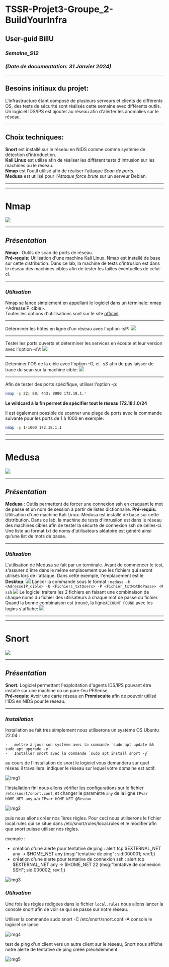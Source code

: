 # TSSR-Projet3-Groupe_2-BuildYourInfra

## User-guid BillU

### _Semaine_S12_

### _(Date de documentation: 31 Janvier 2024)_
_______________
## **Besoins initiaux du projet:**
L'infrastructure étant composé de plusieurs serveurs et clients de différents OS, des tests de sécurité sont réalisés cette semaine avec différents outils. Un logiciel IDS/IPS est ajouter au réseau afin d'alerter les anomalies sur le réseau.
______________
## **Choix techniques:**
**Snort** est installé sur le réseau en NIDS comme comme système de détection d'introduction.   
**Kali Linux** est utilisé afin de réaliser les différent tests d'intrusion sur les machines ou le réseau.  
**Nmap** est l'outil utilisé afin de réaliser l'attaque _Scan de ports_.  
**Medusa** est utilisé pour l'_Attaque force brute_ sur un serveur Debian.  

______________
______________

# **Nmap**
![](https://github.com/Bilal-Aldimashq/TSSR-Projet3-Groupe_2-BuildYourInfra/blob/main/Resources/Tutos_S12/Nmap.png?raw=true)
___________

## **_Présentation_**

**Nmap** : Outils de scan de ports de réseau.  
**Pré-requis:** Utilisation d'une machine Kali Linux. Nmap est installé de base sur cette distribution. Dans ce lab, la machine de tests d'intrusion est dans le réseau des machines cibles afin de tester les failles éventuelles de celui-ci.
______________
### **_Utilisation_**
Nmap se lance simplement en appellant le logiciel dans un terminale: nmap <options> <AdresseIP_cible>.  
Toutes les options d'utillisations sont sur le site [officiel](https://nmap.org/man/fr/man-briefoptions.html).
______________
Déterminer les hôtes en ligne d'un réseau avec l'option -sP:
![](https://github.com/Bilal-Aldimashq/TSSR-Projet3-Groupe_2-BuildYourInfra/blob/main/Resources/Tutos_S12/Nmap%20-sP.png?raw=true)

____________________
Tester les ports ouverts et déterminer les services en écoute et leur version avec l'option -sV:
![](https://github.com/Bilal-Aldimashq/TSSR-Projet3-Groupe_2-BuildYourInfra/blob/main/Resources/Tutos_S12/Nmap%20-sV.png?raw=true)
______________________
Déteminer l'OS de la cible avec l'option -O, et -sS afin de pas laisser de trace du scan sur la machine cible:
![](https://github.com/Bilal-Aldimashq/TSSR-Projet3-Groupe_2-BuildYourInfra/blob/main/Resources/Tutos_S12/Nmap%20-O.png?raw=true)
______________
Afin de tester des ports spécifique, utiliser l'option -p:
```bash
nmap -p 22; 80; 443; 8080 172.18.1.*
```
**Le wildcard à la fin permet de spécifier tout le réseau 172.18.1.0/24**

Il est également possible de scanner une plage de ports avec la commande suivante pour les ports de 1 à 1000 en exemple:
```bash
nmap -p 1-1000 172.18.1.1
```
______________
______________

# **Medusa**
![](https://github.com/Bilal-Aldimashq/TSSR-Projet3-Groupe_2-BuildYourInfra/blob/main/Resources/Tutos_S12/Medusa.png?raw=true)
______________

## **_Présentation_**

**Medusa** : Outils permettent de forcer une connexion ssh en craquant le mot de passe et un nom de session à partir de listes dictionnaire.
**Pré-requis:** Utilisation d'une machine Kali Linux. Medusa est installé de base sur cette distribution. Dans ce lab, la machine de tests d'intrusiion est dans le réseau des machines cibles afin de tester la sécurté de connexion ssh de celles-ci.
Une liste au format txt de noms d'utilisateurs aléatoire est généré ainsi qu'une list de mots de passe.
______________
### **_Utilisation_**
L'utilisation de Medusa se fait par un terminale. Avant de commencer le test, s'assurer d'être dans le même emplacement que les fichiers qui seront utilisés lors de l'attaque.
Dans cette exemple, l'emplacement est le **Desktop**:
![](https://github.com/Bilal-Aldimashq/TSSR-Projet3-Groupe_2-BuildYourInfra/blob/main/Resources/Tutos_S12/Desk_Kali.png?raw=true)
Lancer la commande sous le format : `medusa -h <AdresseIP_cible> -U <Fichiers_txtUsers> -P <Fichier_txtMotDePasse> -M ssh`
![](https://github.com/Bilal-Aldimashq/TSSR-Projet3-Groupe_2-BuildYourInfra/blob/main/Resources/Tutos_S12/Cmd_medusa.png?raw=true)
Le logiciel traitera les 2 fichiers en faisant une combinaison de chaque noms du fichier des utilisateurs à chaque mot de passe du fichier.  
Quand la bonne combinaison est trouvé, la ligne`ACCOUNT FOUND` avec les logins s'affiche:
![](https://github.com/Bilal-Aldimashq/TSSR-Projet3-Groupe_2-BuildYourInfra/blob/main/Resources/Tutos_S12/Result_medusa.png?raw=true)
______________
______________

# **Snort**
![](https://github.com/Bilal-Aldimashq/TSSR-Projet3-Groupe_2-BuildYourInfra/blob/main/Resources/Tutos_S12/Snort.png?raw=true)
_____________

## **_Présentation_**

**Snort:** Logiciel permettant l'exploitation d'agents IDS/IPS pouvant être installé sur une machine ou un pare-feu PFSense.  
**Pré-requis**: Avoir une carte réseau en **Promiscuite** afin de pouvoir utilisé l'IDS en NIDS pour le réseau.
_____________

### **_Installation_**

Installation se fait très simplement nous utiliserons un système OS Ubuntu 22.04 :
    
    -   mettre à jour son système avec la commande `sudo apt update && sudo apt upgrade -y`
    -   Installer snort avec la commande `sudo apt install snort -y`

au cours de l'installation de snort le logiciel vous demandera sur quel réseau il travaillera. indiquer le réseau sur lequel votre domaine est actif.

![img1](https://github.com/michaelc31/Projet-image/blob/main/Nouveau%20dossier/Capture.JPG?raw=true)

l'installation fini nous allons vérifier les configurations sur le fichier `/etc/snort/snort.conf`, et changer le paramètre `any` de la ligne `IPvar HOME_NET any` par `IPvar HOME_NET @Reseau`

![img2](https://github.com/michaelc31/Projet-image/blob/main/Nouveau%20dossier/Capture2.JPG?raw=true)

puis nous allons créer nos 1ères règles. Pour ceci nous utiliserons le fichier local.rules qui se situe dans /etc/snort/rules/local.rules et le modifier afin que snort puisse utiliser nos règles.

exemple : 
  
  - création d'une alerte pour tentative de ping : alert tcp $EXTERNAL_NET any -> $HOME_NET any (msg:"tentative de ping"; sid:000001; rev:1;)
  - création d'une alerte pour tentative de connexion ssh : alert tcp $EXTERNAL_NET any -> $HOME_NET 22 (msg:"tentative de connexion SSH"; sid:000002; rev:1;)

![img3](https://github.com/michaelc31/Projet-image/blob/main/Nouveau%20dossier/Capture3.JPG?raw=true)

### **_Utilisation_**

Une fois les règles rédigées dans le fichier `local.rules` nous allons lancer la console snort afin de voir se qui se passe sur notre réseau.

Utiliser la commande sudo snort -C /etc/snort/snort.conf -A console le logiciel se lance 

![img4](https://github.com/michaelc31/Projet-image/blob/main/Nouveau%20dossier/Capture4.JPG?raw=true)

test de ping d'un client vers un autre client sur le réseau, Snort nous affiche notre alerte de tentative de ping créée précédemment.

![img5](https://github.com/michaelc31/Projet-image/blob/main/Nouveau%20dossier/Capture5.JPG?raw=true)
